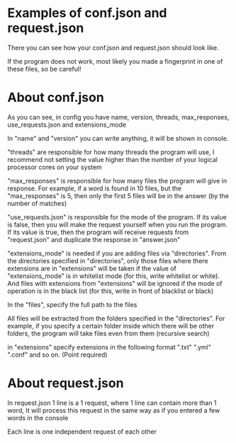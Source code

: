 # Examples of conf.json and request.json
There you can see how your conf.json and request.json should look like.

If the program does not work, most likely you made a fingerprint in one of these files, so be careful!

# About conf.json
As you can see, in config you have name, version, threads, max_responses, use_requests.json and extensions_mode

In "name" and "version" you can write anything, it will be shown in console.

"threads" are responsible for how many threads the program will use, I recommend not setting the value higher than the number of your logical processor cores on your system

"max_responses" is responsible for how many files the program will give in response. For example, if a word is found in 10 files, but the "max_responses" is 5, then only the first 5 files will be in the answer (by the number of matches)

"use_requests.json" is responsible for the mode of the program. If its value is false, then you will make the request yourself when you run the program. If its value is true, then the program will receive requests from "request.json" and duplicate the response in "answer.json"

"extensions_mode" is needed if you are adding files via "directories". From the directories specified in "directories", only those files where there extensions are in "extensions" will be taken if the value of "extensions_mode" is in whitelist mode (for this, write whitelist or white). And files with extensions from "extensions" will be ignored if the mode of operation is in the black list (for this, write in front of blacklist or black)

In the "files", specify the full path to the files

All files will be extracted from the folders specified in the "directories". For example, if you specify a certain folder inside which there will be other folders, the program will take files even from them (recursive search)

in "extensions" specify extensions in the following format ".txt" ".yml" ".conf" and so on. (Point required)

# About request.json

In request.json 1 line is a 1 request, where 1 line can contain more than 1 word, It will process this request in the same way as if you entered a few words in the console

Each line is one independent request of each other